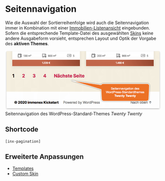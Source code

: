 # Seitennavigation

Wie die Auswahl der Sortierreihenfolge wird auch die Seitennavigation immer in Kombination mit einer [Immobilien-Listenansicht](liste) eingebunden. Sofern die entsprechende Template-Datei des ausgewählten [Skins](/anpassung-erweiterung/skins) keine andere Ausgabeform vorsieht, entsprechen Layout und Optik der Vorgabe des **aktiven Themes**.

![Seitennavigation des WordPress-Standard-Themes Twenty Twenty](../assets/scst-page-navigation-1.png)\
Seitennavigation des WordPress-Standard-Themes *Twenty Twenty*

## Shortcode

`[inx-pagination]`

## Erweiterte Anpassungen

- [Templates](/anpassung-erweiterung/skins#partiell)
- [Custom Skin](/anpassung-erweiterung/standard-skin#archiv-amp-listenansicht)

